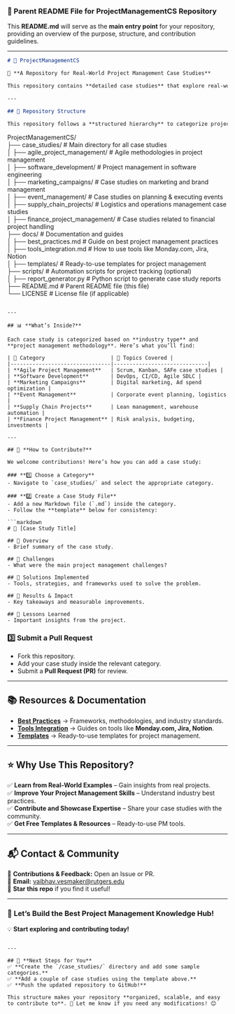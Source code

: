 ### **📌 Parent README File for ProjectManagementCS Repository**  

This **README.md** will serve as the **main entry point** for your repository, providing an overview of the purpose, structure, and contribution guidelines.

---

```markdown
# 🚀 ProjectManagementCS  

📌 **A Repository for Real-World Project Management Case Studies**  

This repository contains **detailed case studies** that explore real-world project management challenges, solutions, and outcomes. It is designed to help professionals, students, and researchers learn from practical experiences and apply industry best practices.

---

## 📂 Repository Structure  

This repository follows a **structured hierarchy** to categorize project management case studies effectively:

```
ProjectManagementCS/  
├── case_studies/                   # Main directory for all case studies  
│   ├── agile_project_management/   # Agile methodologies in project management  
│   ├── software_development/       # Project management in software engineering  
│   ├── marketing_campaigns/        # Case studies on marketing and brand management  
│   ├── event_management/           # Case studies on planning & executing events  
│   ├── supply_chain_projects/      # Logistics and operations management case studies  
│   ├── finance_project_management/ # Case studies related to financial project handling  
├── docs/                           # Documentation and guides  
│   ├── best_practices.md           # Guide on best project management practices  
│   ├── tools_integration.md        # How to use tools like Monday.com, Jira, Notion  
│   ├── templates/                  # Ready-to-use templates for project management  
├── scripts/                        # Automation scripts for project tracking (optional)  
│   ├── report_generator.py         # Python script to generate case study reports  
├── README.md                       # Parent README file (this file)  
└── LICENSE                         # License file (if applicable)  
```

---

## 📊 **What’s Inside?**  

Each case study is categorized based on **industry type** and **project management methodology**. Here’s what you’ll find:  

| 📂 Category                     | 📌 Topics Covered |
|--------------------------------|------------------------------|
| **Agile Project Management**   | Scrum, Kanban, SAFe case studies |
| **Software Development**       | DevOps, CI/CD, Agile SDLC |
| **Marketing Campaigns**        | Digital marketing, Ad spend optimization |
| **Event Management**           | Corporate event planning, logistics |
| **Supply Chain Projects**      | Lean management, warehouse automation |
| **Finance Project Management** | Risk analysis, budgeting, investments |

---

## 🚀 **How to Contribute?**  

We welcome contributions! Here’s how you can add a case study:  

### **1️⃣ Choose a Category**  
- Navigate to `case_studies/` and select the appropriate category.  

### **2️⃣ Create a Case Study File**  
- Add a new Markdown file (`.md`) inside the category.  
- Follow the **template** below for consistency:  

```markdown
# 📌 [Case Study Title]  

## 🔹 Overview  
- Brief summary of the case study.  

## 🔹 Challenges  
- What were the main project management challenges?  

## 🔹 Solutions Implemented  
- Tools, strategies, and frameworks used to solve the problem.  

## 🔹 Results & Impact  
- Key takeaways and measurable improvements.  

## 🔹 Lessons Learned  
- Important insights from the project.  
```

### **3️⃣ Submit a Pull Request**  
- Fork this repository.  
- Add your case study inside the relevant category.  
- Submit a **Pull Request (PR)** for review.  

---

## 📚 **Resources & Documentation**  

- **[Best Practices](docs/best_practices.md)** → Frameworks, methodologies, and industry standards.  
- **[Tools Integration](docs/tools_integration.md)** → Guides on tools like **Monday.com, Jira, Notion**.  
- **[Templates](docs/templates/)** → Ready-to-use templates for project management.  

---

## ⭐ **Why Use This Repository?**  

✅ **Learn from Real-World Examples** – Gain insights from real projects.  
✅ **Improve Your Project Management Skills** – Understand industry best practices.  
✅ **Contribute and Showcase Expertise** – Share your case studies with the community.  
✅ **Get Free Templates & Resources** – Ready-to-use PM tools.  

---

## 📬 **Contact & Community**  

📩 **Contributions & Feedback:** Open an Issue or PR.  
📧 **Email:** [vaibhav.vesmaker@rutgers.edu](mailto:vaibhav.vesmaker@rutgers.edu)  
🌟 **Star this repo** if you find it useful!  

---

### 🚀 **Let’s Build the Best Project Management Knowledge Hub!**  
💡 **Start exploring and contributing today!**  
```

---

## 🔹 **Next Steps for You**
✅ **Create the `/case_studies/` directory and add some sample categories.**  
✅ **Add a couple of case studies using the template above.**  
✅ **Push the updated repository to GitHub!**  

This structure makes your repository **organized, scalable, and easy to contribute to**. 🚀 Let me know if you need any modifications! 😊
